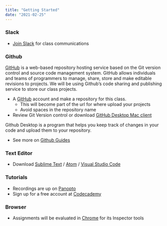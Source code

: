 ```yaml
---
title: "Getting Started"
date: "2021-02-25"
---
```


### Slack
* [Join Slack](https://join.slack.com/t/webtypespring2021/shared_invite/zt-n1w790sx-0fQR~fSsXuTpKTnjkSToAQ) for class communications

### Github
[GitHub](https://github.com/) is a web-based repository hosting service based on the Git version control and source code management system. GitHub allows individuals and teams of programmers to manage, share, store and make editable revisions to projects. We will be using Github’s code sharing and publishing service to store our class projects. 

* A [GitHub](https://github.com/) account and make a repository for this class.
	- This will become part of the url for where upload your projects
	- Avoid spaces in the repository name
* Review Git Version control or download [GitHub Desktop Mac client](https://desktop.github.com/)

Github Desktop is a program that helps you keep track of changes in your code and upload them to your repository.
- See more on [Github Guides](https://guides.github.com/)

### Text Editor
* Download [Sublime Text](https://www.sublimetext.com/3) / [Atom](https://atom.io/) / [Visual Studio Code](https://code.visualstudio.com/)

### Tutorials
* Recordings are up on [Panopto]()
* Sign up for a free account at [Codecademy](https://www.codecademy.com/)


### Browser
* Assignments will be evaluated in [Chrome](https://www.google.com/chrome/) for its Inspector tools

